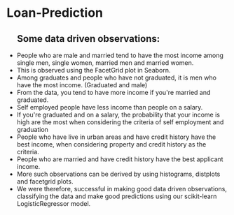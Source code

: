 # Loan-Prediction

<ul>
  <h2>Some data driven observations:</h2>
    <li>People who are male and married tend to have the most income among single men, single women, married men and married women.</li>
    <li>This is observed using the FacetGrid plot in Seaborn.</li>
    <li>Among graduates and people who have not graduated, it is men who have the most income. (Graduated and male)</li>
    <li>From the data, you tend to have more income if you're married and graduated.</li>
    <li>Self employed people have less income than people on a salary.</li>
    <li>If you're graduated and on a salary, the probability that your income is high are the most when considering the criteria of self employment and graduation</li>
    <li>People who have live in urban areas and have credit history have the best income, when considering property and credit history as the criteria.</li>
    <li>People who are married and have credit history have the best applicant income.</li>
  <li>More such observations can be derived by using histograms, distplots and facetgrid plots. </li>
  <li>We were therefore, successful in making good data driven observations, classifying the data and make good predictions using our scikit-learn <bold>LogisticRegressor</bold> model.</li>
 </ul>
